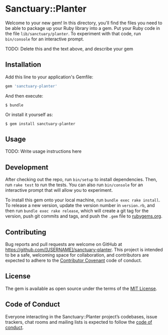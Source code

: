 # Sanctuary::Planter

Welcome to your new gem! In this directory, you'll find the files you need to be able to package up your Ruby library into a gem. Put your Ruby code in the file `lib/sanctuary/planter`. To experiment with that code, run `bin/console` for an interactive prompt.

TODO: Delete this and the text above, and describe your gem

## Installation

Add this line to your application's Gemfile:

```ruby
gem 'sanctuary-planter'
```

And then execute:

    $ bundle

Or install it yourself as:

    $ gem install sanctuary-planter

## Usage

TODO: Write usage instructions here

## Development

After checking out the repo, run `bin/setup` to install dependencies. Then, run `rake test` to run the tests. You can also run `bin/console` for an interactive prompt that will allow you to experiment.

To install this gem onto your local machine, run `bundle exec rake install`. To release a new version, update the version number in `version.rb`, and then run `bundle exec rake release`, which will create a git tag for the version, push git commits and tags, and push the `.gem` file to [rubygems.org](https://rubygems.org).

## Contributing

Bug reports and pull requests are welcome on GitHub at https://github.com/[USERNAME]/sanctuary-planter. This project is intended to be a safe, welcoming space for collaboration, and contributors are expected to adhere to the [Contributor Covenant](http://contributor-covenant.org) code of conduct.

## License

The gem is available as open source under the terms of the [MIT License](https://opensource.org/licenses/MIT).

## Code of Conduct

Everyone interacting in the Sanctuary::Planter project’s codebases, issue trackers, chat rooms and mailing lists is expected to follow the [code of conduct](https://github.com/[USERNAME]/sanctuary-planter/blob/master/CODE_OF_CONDUCT.md).
